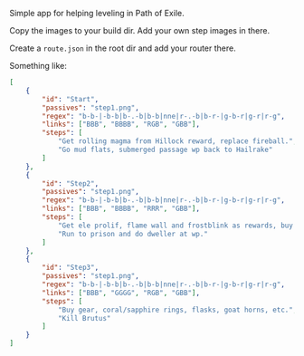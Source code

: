 Simple app for helping leveling in Path of Exile.

Copy the images to your build dir. Add your own step images in there.

Create a `route.json` in the root dir and add your router there. 

Something like:

```json
[
	{
		"id": "Start",
		"passives": "step1.png",
		"regex": "b-b-|-b-b|b-.-b|b-b|nne|r-.-b|b-r-|g-b-r|g-r|r-g",
		"links": ["BBB", "BBBB", "RGB", "GBB"],
		"steps": [
			"Get rolling magma from Hillock reward, replace fireball.",
			"Go mud flats, submerged passage wp back to Hailrake"
		]
	},
	{
		"id": "Step2",
		"passives": "step1.png",
		"regex": "b-b-|-b-b|b-.-b|b-b|nne|r-.-b|b-r-|g-b-r|g-r|r-g",
		"links": ["BBB", "BBBB", "RRR", "GBB"],
		"steps": [
			"Get ele prolif, flame wall and frostblink as rewards, buy holy flame totem and goat horns.",
			"Run to prison and do dweller at wp."
		]
	},
	{
		"id": "Step3",
		"passives": "step1.png",
		"regex": "b-b-|-b-b|b-.-b|b-b|nne|r-.-b|b-r-|g-b-r|g-r|r-g",
		"links": ["BBB", "GGGG", "RGB", "GBB"],
		"steps": [
			"Buy gear, coral/sapphire rings, flasks, goat horns, etc.",
			"Kill Brutus"
		]
	}
]
```
